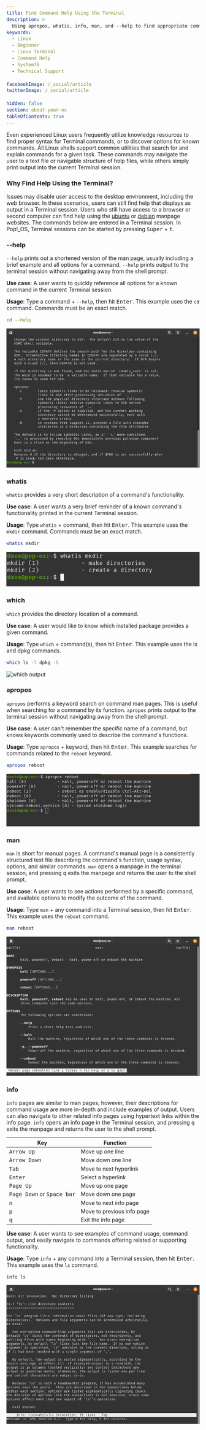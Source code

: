 ```yaml
---
title: Find Command Help Using the Terminal
description: >
  Using apropos, whatis, info, man, and --help to find appropriate commands and command usage information.
keywords:
  - Linux
  - Beginner
  - Linux Terminal
  - Command Help
  - System76
  - Technical Support

facebookImage: /_social/article
twitterImage: /_social/article

hidden: false
section: about-your-os
tableOfContents: true
---
```


Even experienced Linux users frequently utilize knowledge resources to find proper syntax for Terminal commands, or to discover options for known commands. All Linux shells support common utilities that search for and explain commands for a given task. These commands may navigate the user to a text file or navigable structure of help files, while others simply print output into the current Terminal session.

### Why Find Help Using the Terminal?

Issues may disable user access to the desktop environment, including the web browser. In these scenarios, users can still find help that displays as output in a Terminal session. Users who still have access to a browser or second computer can find  help using the [ubuntu](https://manpages.ubuntu.com/) or [debian](https://manpages.debian.org/) manpage websites. The commands below are entered in a Terminal session. In Pop!\_OS, Terminal sessions can be started by pressing <kbd>Super</kbd> + <kbd>t</kbd>.

### --help

`--help` prints out a shortened version of the man page, usually including a brief example and all options for a command. `--help` prints output to the terminal session without navigating away from the shell prompt.

**Use case**: A user wants to quickly reference all options for a known command in the current Terminal session.

**Usage**: Type a command + `--help`, then hit <kbd>Enter</kbd>. This example uses the `cd` command. Commands must be an exact match.
```bash
cd --help
```
![--help output](/images/finding-command-help/--help-output.png)

### whatis

`whatis` provides a very short description of a command's functionality.

**Use case**: A user wants a very brief reminder of a known command's functionality printed in the current Terminal session.

**Usage**: Type `whatis` + command, then hit <kbd>Enter</kbd>. This example uses the `mkdir` command. Commands must be an exact match.
```bash
whatis mkdir
```
![whatis output](/images/finding-command-help/what-output.png)

### which

`which` provides the directory location of a command.

**Use case**: A user would like to know which installed package provides a given command.

**Usage**: Type `which` + command(s), then hit <kbd>Enter</kbd>. This example uses the ls and dpkg commands.
```bash
which ls -l dpkg -S
```
![which output](/images/finding-command-help/which-output.png)

### apropos

`apropos` performs a keyword search on command man pages. This is useful when searching for a command by its function. `apropos` prints output to the terminal session without navigating away from the shell prompt.

**Use case**: A user can't remember the specific name of a command, but knows keywords commonly used to describe the command's functions.

**Usage**: Type `apropos` + keyword, then hit <kbd>Enter</kbd>. This example searches for commands related to the `reboot` keyword.
```bash
apropos reboot
```
![apropos output](/images/finding-command-help/apropos-output.png)

### man

`man` is short for manual pages. A command's manual page is a consistently structured text file describing the command's function, usage syntax, options, and similar commands. `man` opens a manpage in the terminal session, and pressing <kbd>q</kbd> exits the manpage and returns the user to the shell prompt.

**Use case**: A user wants to see actions performed by a specific command, and available options to modify the outcome of the command.

**Usage**: Type `man` + any command into a Terminal session, then hit <kbd>Enter</kbd>. This example uses the `reboot` command.
```bash
man reboot
```
![man output](/images/finding-command-help/man-output.png)

### info

`info` pages are similar to man pages; however, their descriptions for command usage are more in-depth and include examples of output. Users can also navigate to other related info pages using hypertext links within the info page. `info` opens an info page in the Terminal session, and pressing <kbd>q</kbd> exits the manpage and returns the user to the shell prompt.

|Key | Function |
|-------|------|
|<kbd>Arrow Up</kbd>| Move up one line|
|<kbd>Arrow Down</kbd>| Move down one line|
|<kbd>Tab</kbd>|Move to next hyperlink|
|<kbd>Enter</kbd>| Select a hyperlink|
|<kbd>Page Up</kbd>| Move up one page|
|<kbd>Page Down</kbd> or <kbd>Space bar</kbd>| Move down one page|
|<kbd>n</kbd>| Move to next info page|
|<kbd>p</kbd>| Move to previous info page|
|<kbd>q</kbd>| Exit the info page|

**Use case**: A user wants to see examples of command usage, command output, and easily navigate to commands offering related or supporting functionality.

**Usage**: Type `info` + any command into a Terminal session, then hit <kbd>Enter</kbd>. This example uses the `ls` command.
```bash
info ls
```
![info output](/images/finding-command-help/info-output.png)
